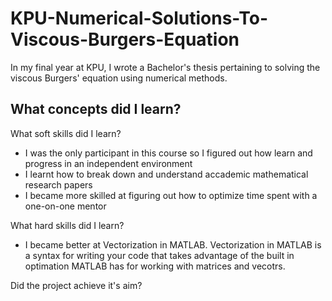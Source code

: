 # KPU-Numerical-Solutions-To-Viscous-Burgers-Equation
In my final year at KPU, I wrote a Bachelor's thesis pertaining to solving the viscous Burgers' equation using numerical methods.

What concepts did I learn?
- 

What soft skills did I learn?
- I was the only participant in this course so I figured out how learn and progress in an independent environment
- I learnt how to break down and understand accademic mathematical research papers
- I became more skilled at figuring out how to optimize time spent with a one-on-one mentor

What hard skills did I learn?
- I became better at Vectorization in MATLAB. Vectorization in MATLAB is a syntax for writing your code that takes advantage of the built in optimation MATLAB has for working with matrices and vecotrs.

Did the project achieve it's aim?
